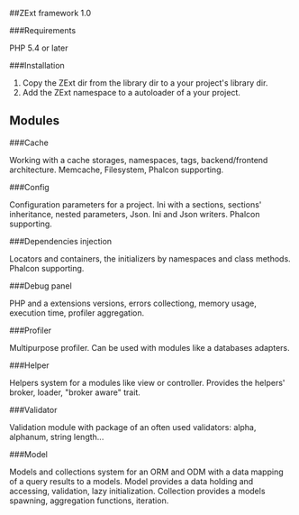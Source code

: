 ##ZExt framework 1.0

###Requirements

PHP 5.4 or later

###Installation

1. Copy the ZExt dir from the library dir to a your project's library dir.
2. Add the ZExt namespace to a autoloader of a your project.

## Modules

###Cache

Working with a cache storages, namespaces, tags, backend/frontend architecture.
Memcache, Filesystem, Phalcon supporting.

###Config

Configuration parameters for a project.
Ini with a sections, sections' inheritance, nested parameters, Json. 
Ini and Json writers.
Phalcon supporting.

###Dependencies injection

Locators and containers, the initializers by namespaces and class methods.
Phalcon supporting.

###Debug panel

PHP and a extensions versions, errors collectiong, memory usage, execution time, profiler aggregation.

###Profiler

Multipurpose profiler. Can be used with modules like a databases adapters.

###Helper

Helpers system for a modules like view or controller. Provides the helpers' broker, loader, "broker aware" trait.

###Validator

Validation module with package of an often used validators: alpha, alphanum, string length...

###Model

Models and collections system for an ORM and ODM with a data mapping of a query results to a models.
Model provides a data holding and accessing, validation, lazy initialization.
Collection provides a models spawning, aggregation functions, iteration.
